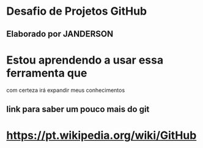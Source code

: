 #  Desafio de Projetos GitHub

##  Elaborado por JANDERSON

# Estou aprendendo a usar essa ferramenta que 
com certeza irá expandir meus conhecimentos

## link para saber um pouco mais do git
# https://pt.wikipedia.org/wiki/GitHub
